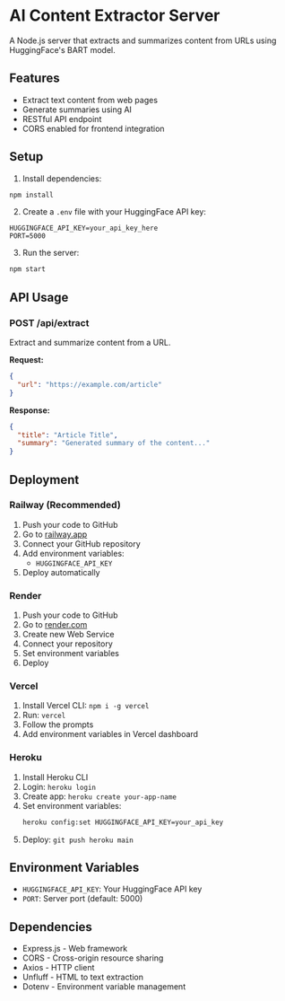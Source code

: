 # AI Content Extractor Server

A Node.js server that extracts and summarizes content from URLs using HuggingFace's BART model.

## Features

- Extract text content from web pages
- Generate summaries using AI
- RESTful API endpoint
- CORS enabled for frontend integration

## Setup

1. Install dependencies:
```bash
npm install
```

2. Create a `.env` file with your HuggingFace API key:
```env
HUGGINGFACE_API_KEY=your_api_key_here
PORT=5000
```

3. Run the server:
```bash
npm start
```

## API Usage

### POST /api/extract

Extract and summarize content from a URL.

**Request:**
```json
{
  "url": "https://example.com/article"
}
```

**Response:**
```json
{
  "title": "Article Title",
  "summary": "Generated summary of the content..."
}
```

## Deployment

### Railway (Recommended)

1. Push your code to GitHub
2. Go to [railway.app](https://railway.app)
3. Connect your GitHub repository
4. Add environment variables:
   - `HUGGINGFACE_API_KEY`
5. Deploy automatically

### Render

1. Push your code to GitHub
2. Go to [render.com](https://render.com)
3. Create new Web Service
4. Connect your repository
5. Set environment variables
6. Deploy

### Vercel

1. Install Vercel CLI: `npm i -g vercel`
2. Run: `vercel`
3. Follow the prompts
4. Add environment variables in Vercel dashboard

### Heroku

1. Install Heroku CLI
2. Login: `heroku login`
3. Create app: `heroku create your-app-name`
4. Set environment variables:
   ```bash
   heroku config:set HUGGINGFACE_API_KEY=your_api_key
   ```
5. Deploy: `git push heroku main`

## Environment Variables

- `HUGGINGFACE_API_KEY`: Your HuggingFace API key
- `PORT`: Server port (default: 5000)

## Dependencies

- Express.js - Web framework
- CORS - Cross-origin resource sharing
- Axios - HTTP client
- Unfluff - HTML to text extraction
- Dotenv - Environment variable management 